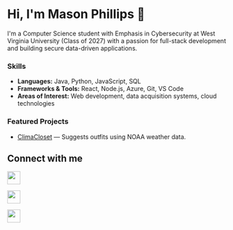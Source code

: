 # Hi, I'm Mason Phillips 👋

I'm a Computer Science student with Emphasis in Cybersecurity at West Virginia University (Class of 2027) with a passion for full-stack development and building secure data-driven applications.

### Skills
- **Languages:** Java, Python, JavaScript, SQL
- **Frameworks & Tools:** React, Node.js, Azure, Git, VS Code
- **Areas of Interest:** Web development, data acquisition systems, cloud technologies

### Featured Projects
- [ClimaCloset](https://github.com/WVU-CS330-2024-08-Group02/ClimaCloset) — Suggests outfits using NOAA weather data.

## Connect with me
<a href="mailto:yourname@gmail.com"><img src="https://img.icons8.com/color/48/000000/gmail-new.png" width="30"/></a>

<a href="https://www.linkedin.com/in/mp4dev"><img src="https://upload.wikimedia.org/wikipedia/commons/8/81/LinkedIn_icon.svg" width="30"/></a>

<a href="https://app.joinhandshake.com/profiles/mp4"><img src="https://careers.wisc.edu/wp-content/uploads/sites/60/2024/04/9098193ee8ace4a0774b29484c80794a4c3cff55-1.png" width="30"/></a>